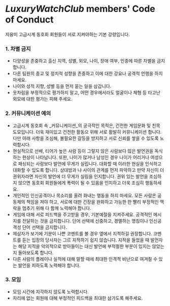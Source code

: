 # *LuxuryWatchClub* members' Code of Conduct
지융미 고급시계 동호회 회원들이 서로 지켜야하는 기본 강령입니다.

### 1. 차별 금지
- 다양성을 존중하고 출신 지역, 성별, 외모, 나이, 장애 여부, 인종에 따른 차별을 금지합니다.
- 다른 팀원의 종교 및 정치적 성향을 존중하고 이에 대한 강요나 공격적 언행을 하지마세요.
- 나이와 성적 지향, 성별 등을 먼저 묻는 일을 삼갑니다.
- 옷차림을 부정적으로 평가하지 말고, 어떤 경우에서라도 얼굴이나 체형 등 타고난 외모에 대한 평가는 피해 주세요.
### 2. 커뮤니케이션 예의
- 고급시계 동호회 속 _커뮤니케이션_의 궁극적인 목적은, 건전한 게임문화 및 친목 도모입니다. 더욱 재미있고 건전한 활동으 위해 서로 활발히 커뮤니케이션 합니다. 다만 아래 사항을 조심해, 불필요한 갈등을 방지하고 서로 신뢰를 쌓을 수 있도록 노력합시다.
- 현실적으로 선배, 티어가 높은 사람 등이 그렇지 않은 사람보다 많은 발언권을 독식하는 현상이 나타납니다. 또한, 나이가 많거나 남성인 경우 나이가 어리거나 여성으로 패싱되는 사람보다 발언에 무게가 실립니다. 대화할 때 이러한 현실을 인식하고 대화할 수 있도록 합니다. 상대방과 나 사이의 관계를 먼저 파악하고 만약 자신이 더 권위자라면 자신의 발언에 더 무게가 실림을 인지합니다. 권위 있는 발언을 조심하지 않으면 동호회 회원들에게 폭력이 될 수 있음을 인지하고 더욱 조심히 행동하세요.
- 개인적인 인신공격이나 목소리를 올려 화내는 행동을 하지 마세요. 모든 사람은 공동체의 책임을 져야 하고, 서로에 대한 긴장을 완화하고 가능한 한 빨리 부정적인 맥락을 멈추기 위해 다 함께 노력해야 합니다.
- 게임에 대해 서로 피드백을 주고받을 경우, 기본예절을 지켜주세요. 공격적인 메시지를 전달하는 것을 금지합니다. 단어 선택에 신중하고, 경멸하는 명칭이나 인신공격성 단어 선택을 금지합니다.
- 제삼자가 보기에 기분이 나쁜 코멘트를 볼 경우 옆에서 지적하길 권장합니다. 코멘트를 듣는 입장의 당사자는 그르 지적하기 쉽지 않습니다. 지적을 들었을 때 발언자는 해당 지적을 악의적으로 받아들이는 대신 발언에 부적절한 부분이 있지는 않았는지 돌아보도록 합니다.
- 다른 사람의 플레이나 실적에 대해 말할 때에 최대한 인격적 비난으로 여겨질 수 있는 발언을 피하도록 노력해야 합니다.
### 3. 모임
- 모임 시간에 지각하지 않도록 노력합시다.
- 자리에 없는 회원에 대해 부정적인 피드백을 최대한 삼가도록 해주세요. 
